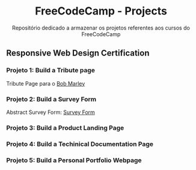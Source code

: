 <div align="center">

# FreeCodeCamp - Projects
Repositório dedicado a armazenar os projetos referentes aos cursos do FreeCodeCamp
</div>

## Responsive Web Design Certification
### Projeto 1: Build a Tribute page

Tribute Page para o [Bob Marley](https://github.com/soaresmilton/freeCodeCamp/tree/main/ResponsiveWebDesignCertification/TributePage)

### Projeto 2: Build a Survey Form
Abstract Survey Form: [Survey Form](https://github.com/soaresmilton/freeCodeCamp/tree/main/ResponsiveWebDesignCertification/SurveyForm)


### Projeto 3: Build a Product Landing Page
### Projeto 4: Build a Techinical Documentation Page
### Projeto 5: Build a Personal Portfolio Webpage